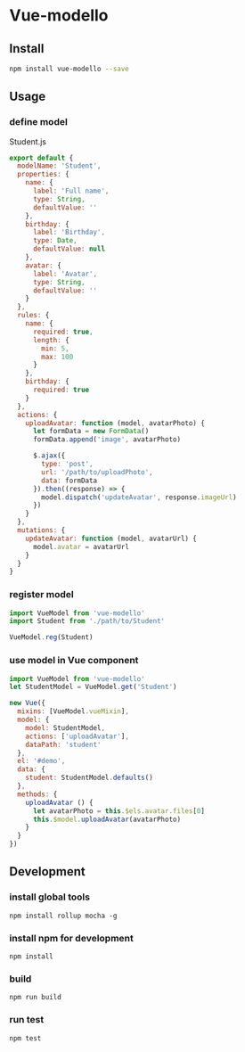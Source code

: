 # Vue-modello

## Install
```bash
npm install vue-modello --save
```

## Usage

### define model
Student.js
```javascript
export default {
  modelName: 'Student',
  properties: {
    name: {
      label: 'Full name',
      type: String,
      defaultValue: ''
    },
    birthday: {
      label: 'Birthday',
      type: Date,
      defaultValue: null
    },
    avatar: {
      label: 'Avatar',
      type: String,
      defaultValue: ''
    }
  },
  rules: {
    name: {
      required: true,
      length: {
        min: 5,
        max: 100
      }
    },
    birthday: {
      required: true
    }
  },
  actions: {
    uploadAvatar: function (model, avatarPhoto) {
      let formData = new FormData()
      formData.append('image', avatarPhoto)

      $.ajax({
        type: 'post',
        url: '/path/to/uploadPhoto',
        data: formData
      }).then((response) => {
        model.dispatch('updateAvatar', response.imageUrl)
      })
    }
  },
  mutations: {
    updateAvatar: function (model, avatarUrl) {
      model.avatar = avatarUrl
    }
  }
}
```

### register model
```javascript
import VueModel from 'vue-modello'
import Student from './path/to/Student'

VueModel.reg(Student)
```

### use model in Vue component
```javascript
import VueModel from 'vue-modello'
let StudentModel = VueModel.get('Student')

new Vue({
  mixins: [VueModel.vueMixin],
  model: {
    model: StudentModel,
    actions: ['uploadAvatar'],
    dataPath: 'student'
  },
  el: '#demo',
  data: {
    student: StudentModel.defaults()
  },
  methods: {
    uploadAvatar () {
      let avatarPhoto = this.$els.avatar.files[0]
      this.$model.uploadAvatar(avatarPhoto)
    }
  }
})
```

## Development
### install global tools
`npm install rollup mocha -g`

### install npm for development
`npm install`

### build
`npm run build`

### run test
`npm test`
